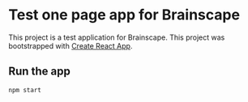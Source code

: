 # Test one page app for Brainscape 

This project is a test application for Brainscape.
This project was bootstrapped with [Create React App](https://github.com/facebook/create-react-app).



## Run the app
```
npm start
```

